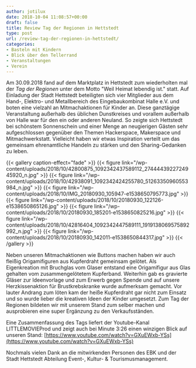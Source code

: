 ```yaml
---
author: jotilux
date: 2018-10-04 11:08:57+00:00
draft: false
title: Review Tag der Regionen in Hettstedt
type: post
url: /review-tag-der-regionen-in-hettstedt/
categories:
- Basteln mit Kindern
- Blick über den Tellerrand
- Veranstaltungen
- Verein
---
```


Am 30.09.2018 fand auf dem Marktplatz in Hettstedt zum wiederholten mal der _Tag der Regionen_ unter dem Motto "Weil Heimat lebendig ist." statt. Auf Einladung der Stadt Hettstedt beteiligten sich vier Mitglieder aus dem Hand-, Elektro- und Metallbereich des Eingebaukombinat Halle e.V. und boten eine vielzahl an Mitmachaktionen für Kinder an. <!-- more -->Diese ganztägige Veranstaltung außerhalb des üblichen Dunstkreises und vorallem außerhalb von Halle war für den ein oder anderen Neuland. So zeigte sich Hettstedt bei schönstem Sonnenschein und einer Menge an neugierigen Gästen sehr aufgeschlossen gegenüber den Themen Hackerspace, Makerspace und Mitmachwerkstatt. Vielleicht haben wir etwas Inspiration verteilt um das gemeinsam ehrenamtliche Handeln zu stärken und den Sharing-Gedanken zu leben.


{{< gallery caption-effect="fade" >}}
  {{< figure link="/wp-content/uploads/2018/10/42800875_1092342437589112_2744443922724945920_n.jpg" >}}
{{< figure link="/wp-content/uploads/2018/10/42938091_1092342424255780_51263350960553984_n.jpg" >}}
{{< figure link="/wp-content/uploads/2018/10/IMG_20180930_105947-e1538650795773.jpg" >}}
{{< figure link="/wp-content/uploads/2018/10/20180930_122126-e1538650865126.jpg" >}}
{{< figure link="/wp-content/uploads/2018/10/20180930_185201-e1538650825216.jpg" >}}
{{< figure link="/wp-content/uploads/2018/10/42816404_1092342447589111_1919138069575892992_n.jpg" >}}
{{< figure link="/wp-content/uploads/2018/10/20180930_142011-e1538650844317.jpg" >}}
{{< /gallery >}}

Neben unseren Mitmachaktionen wie Buttons machen haben wir auch fleißig Origamifiguren aus Kupferdraht gemeinsam gelötet. Als Eigenkreation mit Bruchglas vom Glaser entstand eine Origamifigur aus Glas gehalten vom zusammengelötetem Kupferband. Weiterhin gab es gravierte Gläser zur Ideenvorlage und zum Erwerb gegen Spende und auf unsere Herzkissenaktion für Brustkrebskranke wurde aufmerksam gemacht. Vor lauter Andrang zum löten kam der heiße Kupferdraht gar nicht zum Einsatz und so wurde lieber die kreativen Ideen der Kinder umgesetzt. Zum Tag der Regionen bildeten wir mit unserem Stand zum selber machen und ausprobieren eine super Ergänzung zu den Verkaufsständen.

Eine Zusammenfassung des Tags liefert der Youtube-Kanal LITTLEMOVIEProd und zeigt auch bei Minute 3:26 einen winzigen Blick auf unseren Stand:
[https://www.youtube.com/watch?v=GXuEWxb-YSs](https://www.youtube.com/watch?v=GXuEWxb-YSs)

Nochmals vielen Dank an die mitwirkenden Personen des EBK und der Stadt Hettstedt Abteilung Event-, Kultur- & Tourismusmanagement.

